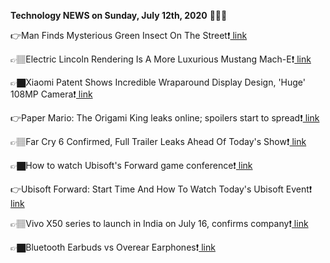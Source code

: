 <b>Technology NEWS on Sunday, July 12th, 2020</b> 📡📡📡 

👉Man Finds Mysterious Green Insect On The Street❗️<a href='https://techblock.club/?p=5929'> link</a>

👉🏽Electric Lincoln Rendering Is A More Luxurious Mustang Mach-E❗️<a href='https://techblock.club/?p=5931'> link</a>

👉🏿Xiaomi Patent Shows Incredible Wraparound Display Design, 'Huge' 108MP Camera❗️<a href='https://techblock.club/?p=5933'> link</a>

👉Paper Mario: The Origami King leaks online; spoilers start to spread❗️<a href='https://techblock.club/?p=5935'> link</a>

👉🏽Far Cry 6 Confirmed, Full Trailer Leaks Ahead Of Today's Show❗️<a href='https://techblock.club/?p=5937'> link</a>

👉🏿How to watch Ubisoft's Forward game conference❗️<a href='https://techblock.club/?p=5939'> link</a>

👉Ubisoft Forward: Start Time And How To Watch Today's Ubisoft Event❗️<a href='https://techblock.club/?p=5941'> link</a>

👉🏽Vivo X50 series to launch in India on July 16, confirms company❗️<a href='https://techblock.club/?p=5943'> link</a>

👉🏿Bluetooth Earbuds vs Overear Earphones❗️<a href='https://techblock.club/?p=5945'> link</a>


